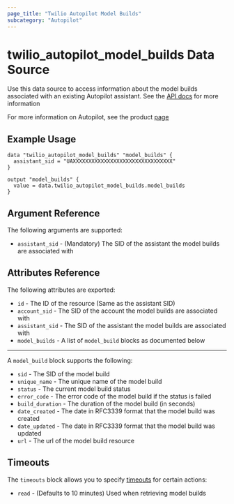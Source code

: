 ```yaml
---
page_title: "Twilio Autopilot Model Builds"
subcategory: "Autopilot"
---
```


# twilio_autopilot_model_builds Data Source

Use this data source to access information about the model builds associated with an existing Autopilot assistant. See the [API docs](https://www.twilio.com/docs/autopilot/api/model-build) for more information

For more information on Autopilot, see the product [page](https://www.twilio.com/autopilot)

## Example Usage

```hcl
data "twilio_autopilot_model_builds" "model_builds" {
  assistant_sid = "UAXXXXXXXXXXXXXXXXXXXXXXXXXXXXXXXX"
}

output "model_builds" {
  value = data.twilio_autopilot_model_builds.model_builds
}
```

## Argument Reference

The following arguments are supported:

- `assistant_sid` - (Mandatory) The SID of the assistant the model builds are associated with

## Attributes Reference

The following attributes are exported:

- `id` - The ID of the resource (Same as the assistant SID)
- `account_sid` - The SID of the account the model builds are associated with
- `assistant_sid` - The SID of the assistant the model builds are associated with
- `model_builds` - A list of `model_build` blocks as documented below

---

A `model_build` block supports the following:

- `sid` - The SID of the model build
- `unique_name` - The unique name of the model build
- `status` - The current model build status
- `error_code` - The error code of the model build if the status is failed
- `build_duration` - The duration of the model build (in seconds)
- `date_created` - The date in RFC3339 format that the model build was created
- `date_updated` - The date in RFC3339 format that the model build was updated
- `url` - The url of the model build resource

## Timeouts

The `timeouts` block allows you to specify [timeouts](https://www.terraform.io/docs/configuration/resources.html#timeouts) for certain actions:

- `read` - (Defaults to 10 minutes) Used when retrieving model builds
